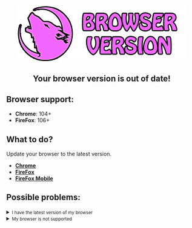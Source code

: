 <p align="center">
  <a href="https://whitewolf.su"><img src="https://github.com/KwilzOne/Bad-Browser/raw/whitewolf/assets/version.png" /></a>
</p>
<h2> <div align="center"> <b> Your browser version is out of date! </b> </div> </h2>

<h2>Browser support:</h2>

* <strong>Chrome</strong>: 104+
* <strong>FireFox</strong>: 106+

<h2>What to do?</h2>
Update your browser to the latest version.

* <strong>[Chrome](https://www.google.com/intl/en_us/chrome)</strong>
* <strong>[FireFox](https://www.mozilla.org/en-US/firefox/new/)</strong>
* <strong>[FireFox Mobile](https://www.mozilla.org/en-US/firefox/browsers/mobile)</strong>


<h2>Possible problems:</h2>

<details>
<summary><small>I have the latest version of my browser</small></summary>

	First of course, there is no such version.
	If your browser is supported, check your version.
	If you do have an updated version, contact the developer or site owner, attaching the browser version.

</details>

<details>
<summary><small>My browser is not supported</small></summary>

	Your browser will most likely be supported in the near future.
	Contact the developer or site owner to expedite this procedure.
	
	A list of browsers that will NOT be supported:
	- Safari
	- IE 8
  
</details>